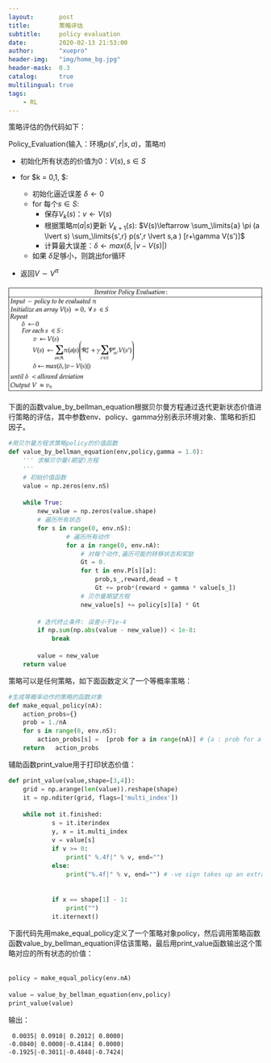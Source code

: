 ```yaml
---
layout:       post
title:        策略评估
subtitle:     policy evaluation
date:         2020-02-13 21:53:00
author:       "xuepro"
header-img:   "img/home_bg.jpg"
header-mask:  0.3
catalog:      true
multilingual: true
tags:
    - RL    
---    
```


策略评估的伪代码如下：

Policy_Evaluation(输入：环境$p(s',r \lvert s,a )$，策略$\pi$)

+ 初始化所有状态的价值为0：$V(s), s\in S$
+ for $k = 0,1, $:
    - 初始化逼近误差 $\delta \leftarrow 0$
    - for 每个$s\in S$:
      - 保存$V_{k}(s)$：$v\leftarrow V(s)$
      - 根据策略$\pi(a\lvert s)$更新 $V_{k+1}(s)$: $V(s)\leftarrow \sum_\limits{a} \pi (a \lvert s) \sum_\limits{s',r}  p(s',r \lvert s,a ) [r+\gamma V(s')]$
      - 计算最大误差：$\delta \leftarrow max(\delta,|v- V(s)|)$
    - 如果 $\delta$足够小，则跳出for循环
    
+ 返回$V\sim V^{\pi}$


![](../imgs/rl/iterative_policy_evaluation-1.png)

下面的函数value_by_bellman_equation根据贝尔曼方程通过迭代更新状态价值进行策略的评估，其中参数env、policy、gamma分别表示环境对象、策略和折扣因子。

```python
#用贝尔曼方程求策略policy的价值函数
def value_by_bellman_equation(env,policy,gamma = 1.0):
    ''' 求解贝尔曼(期望)方程
    '''
    # 初始价值函数
    value = np.zeros(env.nS)   
   
    while True:
        new_value = np.zeros(value.shape)
        # 遍历所有状态
        for s in range(0, env.nS):               
                # 遍历所有动作
                for a in range(0, env.nA):
                    # 对每个动作,遍历可能的转移状态和奖励
                    Gt = 0.
                    for t in env.P[s][a]:
                        prob,s_,reward,dead = t                        
                        Gt += prob*(reward + gamma * value[s_])                        
                    # 贝尔曼期望方程    
                    new_value[s] += policy[s][a] * Gt          
       
        # 迭代终止条件: 误差小于1e-4
        if np.sum(np.abs(value - new_value)) < 1e-8:            
            break
            
        value = new_value
    return value
```

策略可以是任何策略，如下面函数定义了一个等概率策略：

```python
#生成等概率动作的策略的函数对象
def make_equal_policy(nA):   
    action_probs={}
    prob = 1./nA 
    for s in range(0, env.nS):  
        action_probs[s] =  [prob for a in range(nA)] # {a : prob for a in range(nA)}
    return   action_probs       
```
辅助函数print_value用于打印状态价值：

```python
def print_value(value,shape=[3,4]):
    grid = np.arange(len(value)).reshape(shape)
    it = np.nditer(grid, flags=['multi_index'])

    while not it.finished:
            s = it.iterindex
            y, x = it.multi_index
            v = value[s]
            if v >= 0:
                print(" %.4f|" % v, end="")
            else:
                print("%.4f|" % v, end="") # -ve sign takes up an extra space
                
         
            if x == shape[1] - 1:
                print("")
            it.iternext()  
```
下面代码先用make_equal_policy定义了一个策略对象policy，然后调用策略函数函数value_by_bellman_equation评估该策略，最后用print_value函数输出这个策略对应的所有状态的价值：

```python

policy = make_equal_policy(env.nA)

value = value_by_bellman_equation(env,policy)
print_value(value)
```
输出：

     0.0035| 0.0910| 0.2012| 0.0000|
    -0.0840| 0.0000|-0.4184| 0.0000|
    -0.1925|-0.3011|-0.4848|-0.7424|
